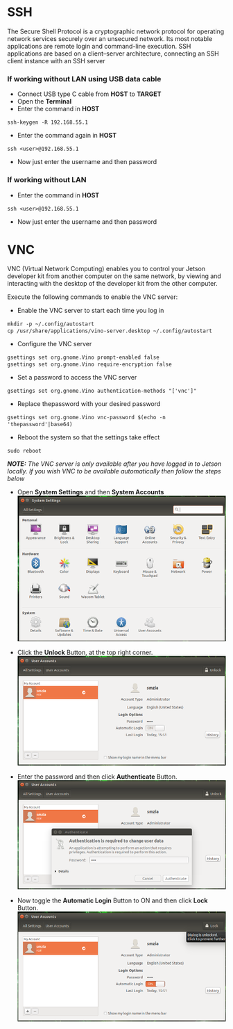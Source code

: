 
# SSH

The Secure Shell Protocol is a cryptographic network protocol for operating network services securely over an unsecured network. Its most notable applications are remote login and command-line execution. SSH applications are based on a client–server architecture, connecting an SSH client instance with an SSH server

### If working without LAN using USB data cable

+ Connect USB type C cable from __HOST__ to __TARGET__
+ Open the __Terminal__
+ Enter the command in __HOST__
```
ssh-keygen -R 192.168.55.1
```
+ Enter the command again in __HOST__
```
ssh <user>@192.168.55.1
```
+ Now just enter the username and then password

### If working without LAN 

+ Enter the command in __HOST__
```
ssh <user>@192.168.55.1
```
+ Now just enter the username and then password

# VNC

VNC (Virtual Network Computing) enables you to control your Jetson developer kit from another computer on the same network, by viewing and interacting with the desktop of the developer kit from the other computer. </br>

Execute the following commands to enable the VNC server:

+ Enable the VNC server to start each time you log in
```
mkdir -p ~/.config/autostart
cp /usr/share/applications/vino-server.desktop ~/.config/autostart
```
+ Configure the VNC server
```
gsettings set org.gnome.Vino prompt-enabled false
gsettings set org.gnome.Vino require-encryption false
```

+ Set a password to access the VNC server
```
gsettings set org.gnome.Vino authentication-methods "['vnc']"
```

+ Replace thepassword with your desired password
```
gsettings set org.gnome.Vino vnc-password $(echo -n 'thepassword'|base64)
```
+ Reboot the system so that the settings take effect
```
sudo reboot
```
___NOTE:___ _The VNC server is only available after you have logged in to Jetson locally. If you wish VNC to be available automatically then follow the steps below_

+ Open __System Settings__ and then __System Accounts__
![1](https://github.com/syedmohiuddinzia/JetsonXavierAGX-H01Kit/blob/main/7-SSH-VNC/1.png)

+ Click the __Unlock__ Button, at the top right corner.
![2](https://github.com/syedmohiuddinzia/JetsonXavierAGX-H01Kit/blob/main/7-SSH-VNC/2.png)

+ Enter the password and then click __Authenticate__ Button.
![3](https://github.com/syedmohiuddinzia/JetsonXavierAGX-H01Kit/blob/main/7-SSH-VNC/3.png)

+ Now toggle the __Automatic Login__ Button to ON and then click __Lock__ Button.
![4](https://github.com/syedmohiuddinzia/JetsonXavierAGX-H01Kit/blob/main/7-SSH-VNC/4.png)



